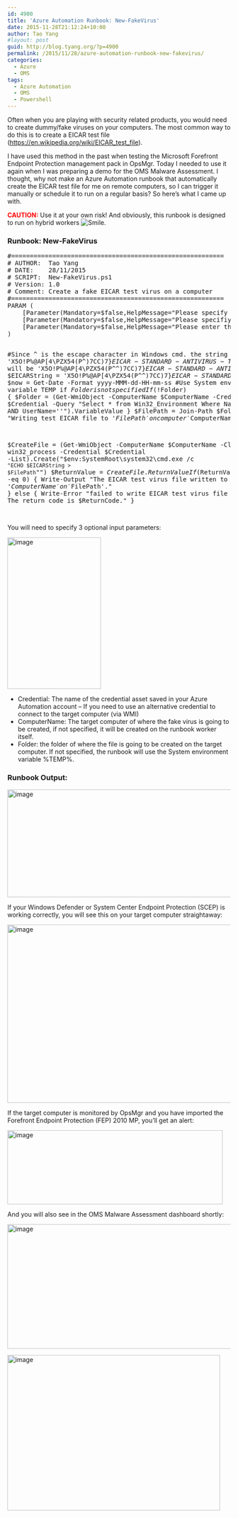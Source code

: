 ```yaml
---
id: 4900
title: 'Azure Automation Runbook: New-FakeVirus'
date: 2015-11-28T21:12:24+10:00
author: Tao Yang
#layout: post
guid: http://blog.tyang.org/?p=4900
permalink: /2015/11/28/azure-automation-runbook-new-fakevirus/
categories:
  - Azure
  - OMS
tags:
  - Azure Automation
  - OMS
  - Powershell
---
```

Often when you are playing with security related products, you would need to create dummy/fake viruses on your computers. The most common way to do this is to create a EICAR test file (<a title="https://en.wikipedia.org/wiki/EICAR_test_file" href="https://en.wikipedia.org/wiki/EICAR_test_file">https://en.wikipedia.org/wiki/EICAR_test_file</a>).

I have used this method in the past when testing the Microsoft Forefront Endpoint Protection management pack in OpsMgr. Today I needed to use it again when I was preparing a demo for the OMS Malware Assessment. I thought, why not make an Azure Automation runbook that automatically create the EICAR test file for me on remote computers, so I can trigger it manually or schedule it to run on a regular basis? So here’s what I came up with.

<strong><span style="color: #ff0000;">CAUTION:</span></strong> Use it at your own risk! And obviously, this runbook is designed to run on hybrid workers <img class="wlEmoticon wlEmoticon-smile" style="border-style: none;" src="http://blog.tyang.org/wp-content/uploads/2015/11/wlEmoticon-smile1.png" alt="Smile" />.
<h3>Runbook: New-FakeVirus</h3>
<pre language="PowerShell">#=========================================================
# AUTHOR:  Tao Yang 
# DATE:    28/11/2015
# SCRIPT:  New-FakeVirus.ps1
# Version: 1.0
# Comment: Create a fake EICAR test virus on a computer
#=========================================================
PARAM (
    [Parameter(Mandatory=$false,HelpMessage="Please specify the remote computer" )][ValidateScript({Test-Connection -ComputerName $_ -Count 1 -Quiet})][string]$ComputerName=$env:ComputerName,
    [Parameter(Mandatory=$false,HelpMessage="Please specifiy location for the test EICAR virus file" )][String]$Folder,
    [Parameter(Mandatory=$false,HelpMessage="Please enter the administrative credential for the target computer")][PSCredential]$Credential
)

#Since ^ is the escape character in Windows cmd. the string 'X5O!P%@AP[4\PZX54(P^)7CC)7}$EICAR-STANDARD-ANTIVIRUS-TEST-FILE!$H+H*' will be 'X5O!P%@AP[4\PZX54(P^^)7CC)7}$EICAR-STANDARD-ANTIVIRUS-TEST-FILE!$H+H*'
$EICARString = 'X5O!P%@AP[4\PZX54(P^^)7CC)7}$EICAR-STANDARD-ANTIVIRUS-TEST-FILE!$H+H*'
$now = Get-Date -Format yyyy-MMM-dd-HH-mm-ss
#Use System environment variable TEMP if $Folder is not specified
If (!$Folder)
{
    $Folder = (Get-WmiObject -ComputerName $ComputerName -Credential $Credential -Query "Select * from Win32_Environment Where Name='TEMP' AND UserName=''").VariableValue
}
$FilePath = Join-Path $Folder "EICAR_$now.txt"
Write-Verbose "Writing test EICAR file to '$FilePath' on computer '$ComputerName'."

$CreateFile = (Get-WmiObject -ComputerName $ComputerName -Class win32_process -Credential $Credential -List).Create("$env:SystemRoot\system32\cmd.exe /c `"ECHO $EICARString > $FilePath`"")
$ReturnValue = $CreateFile.ReturnValue
If ($ReturnValue -eq 0)
{
    Write-Output "The EICAR test virus file written to computer '$ComputerName' on '$FilePath'."
} else {
    Write-Error "failed to write EICAR test virus file '$FilePath' on computer '$ComputerName'. The return code is $ReturnCode."
}

</pre>
You will need to specify 3 optional input parameters:

<a href="http://blog.tyang.org/wp-content/uploads/2015/11/image6.png"><img style="background-image: none; padding-top: 0px; padding-left: 0px; display: inline; padding-right: 0px; border: 0px;" title="image" src="http://blog.tyang.org/wp-content/uploads/2015/11/image_thumb6.png" alt="image" width="211" height="342" border="0" /></a>
<ul>
	<li>Credential: The name of the credential asset saved in your Azure Automation account – If you need to use an alternative credential to connect to the target computer (via WMI)</li>
	<li>ComputerName: The target computer of where the fake virus is going to be created, if not specified, it will be created on the runbook worker itself.</li>
	<li>Folder: the folder of where the file is going to be created on the target computer. If not specified, the runbook will use the System environment variable %TEMP%.</li>
</ul>
<h3>Runbook Output:</h3>
<a href="http://blog.tyang.org/wp-content/uploads/2015/11/image7.png"><img style="background-image: none; padding-top: 0px; padding-left: 0px; display: inline; padding-right: 0px; border: 0px;" title="image" src="http://blog.tyang.org/wp-content/uploads/2015/11/image_thumb7.png" alt="image" width="672" height="243" border="0" /></a>

If your Windows Defender or System Center Endpoint Protection (SCEP) is working correctly, you will see this on your target computer straightaway:

<a href="http://blog.tyang.org/wp-content/uploads/2015/11/image8.png"><img style="background-image: none; padding-top: 0px; padding-left: 0px; display: inline; padding-right: 0px; border: 0px;" title="image" src="http://blog.tyang.org/wp-content/uploads/2015/11/image_thumb8.png" alt="image" width="514" height="402" border="0" /></a>

If the target computer is monitored by OpsMgr and you have imported the Forefront Endpoint Protection (FEP) 2010 MP, you’ll get an alert:

<a href="http://blog.tyang.org/wp-content/uploads/2015/11/image9.png"><img style="background-image: none; padding-top: 0px; padding-left: 0px; display: inline; padding-right: 0px; border: 0px;" title="image" src="http://blog.tyang.org/wp-content/uploads/2015/11/image_thumb9.png" alt="image" width="486" height="167" border="0" /></a>

And you will also see in the OMS Malware Assessment dashboard shortly:

<a href="http://blog.tyang.org/wp-content/uploads/2015/11/image10.png"><img style="background-image: none; padding-top: 0px; padding-left: 0px; display: inline; padding-right: 0px; border: 0px;" title="image" src="http://blog.tyang.org/wp-content/uploads/2015/11/image_thumb10.png" alt="image" width="511" height="281" border="0" /></a>

<a href="http://blog.tyang.org/wp-content/uploads/2015/11/image11.png"><img style="background-image: none; padding-top: 0px; padding-left: 0px; display: inline; padding-right: 0px; border: 0px;" title="image" src="http://blog.tyang.org/wp-content/uploads/2015/11/image_thumb11.png" alt="image" width="480" height="351" border="0" /></a>